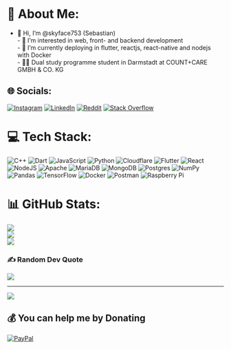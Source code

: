 # 💫 About Me:
- 👋 Hi, I’m @skyface753 (Sebastian)<br>- 👀 I’m interested in web, front- and backend development<br>- 🌱 I’m currently deploying in flutter, reactjs, react-native and nodejs with Docker<br>- 👨‍💻 Dual study programme student in Darmstadt at COUNT+CARE GMBH & CO. KG


## 🌐 Socials:
[![Instagram](https://img.shields.io/badge/Instagram-%23E4405F.svg?logo=Instagram&logoColor=white)](https://instagram.com/_seppel99_) [![LinkedIn](https://img.shields.io/badge/LinkedIn-%230077B5.svg?logo=linkedin&logoColor=white)](https://linkedin.com/in/sebastian-jörz-01a708232) [![Reddit](https://img.shields.io/badge/Reddit-%23FF4500.svg?logo=Reddit&logoColor=white)](https://reddit.com/user/Unable_Clerk_5840) [![Stack Overflow](https://img.shields.io/badge/-Stackoverflow-FE7A16?logo=stack-overflow&logoColor=white)](https://stackoverflow.com/users/12053995) 

# 💻 Tech Stack:
![C++](https://img.shields.io/badge/c++-%2300599C.svg?style=flat&logo=c%2B%2B&logoColor=white) ![Dart](https://img.shields.io/badge/dart-%230175C2.svg?style=flat&logo=dart&logoColor=white) ![JavaScript](https://img.shields.io/badge/javascript-%23323330.svg?style=flat&logo=javascript&logoColor=%23F7DF1E) ![Python](https://img.shields.io/badge/python-3670A0?style=flat&logo=python&logoColor=ffdd54) ![Cloudflare](https://img.shields.io/badge/Cloudflare-F38020?style=flat&logo=Cloudflare&logoColor=white) ![Flutter](https://img.shields.io/badge/Flutter-%2302569B.svg?style=flat&logo=Flutter&logoColor=white) ![React](https://img.shields.io/badge/react-%2320232a.svg?style=flat&logo=react&logoColor=%2361DAFB) ![NodeJS](https://img.shields.io/badge/node.js-6DA55F?style=flat&logo=node.js&logoColor=white) ![Apache](https://img.shields.io/badge/apache-%23D42029.svg?style=flat&logo=apache&logoColor=white) ![MariaDB](https://img.shields.io/badge/MariaDB-003545?style=flat&logo=mariadb&logoColor=white) ![MongoDB](https://img.shields.io/badge/MongoDB-%234ea94b.svg?style=flat&logo=mongodb&logoColor=white) ![Postgres](https://img.shields.io/badge/postgres-%23316192.svg?style=flat&logo=postgresql&logoColor=white) ![NumPy](https://img.shields.io/badge/numpy-%23013243.svg?style=flat&logo=numpy&logoColor=white) ![Pandas](https://img.shields.io/badge/pandas-%23150458.svg?style=flat&logo=pandas&logoColor=white) ![TensorFlow](https://img.shields.io/badge/TensorFlow-%23FF6F00.svg?style=flat&logo=TensorFlow&logoColor=white) ![Docker](https://img.shields.io/badge/docker-%230db7ed.svg?style=flat&logo=docker&logoColor=white) ![Postman](https://img.shields.io/badge/Postman-FF6C37?style=flat&logo=postman&logoColor=white) ![Raspberry Pi](https://img.shields.io/badge/-RaspberryPi-C51A4A?style=flat&logo=Raspberry-Pi)
# 📊 GitHub Stats:
![](https://github-readme-stats.vercel.app/api?username=skyface753&theme=dark&hide_border=false&include_all_commits=true&count_private=true)<br/>
![](https://github-readme-streak-stats.herokuapp.com/?user=skyface753&theme=dark&hide_border=false)<br/>
![](https://github-readme-stats.vercel.app/api/top-langs/?username=skyface753&theme=dark&hide_border=false&include_all_commits=false&count_private=true&layout=compact)

### ✍️ Random Dev Quote
![](https://quotes-github-readme.vercel.app/api?type=horizontal&theme=radical)

<!---
### 😂 Random Dev Meme
<img src="https://random-memer.herokuapp.com/" width="512px"/>
-->
---
[![](https://visitcount.itsvg.in/api?id=skyface753&icon=0&color=0)](https://visitcount.itsvg.in)

  ## 💰 You can help me by Donating
  [![PayPal](https://img.shields.io/badge/PayPal-00457C?style=for-the-badge&logo=paypal&logoColor=white)](https://paypal.me/skyface) 

  <!-- Proudly created with GPRM ( https://gprm.itsvg.in ) -->
  
<!---
<img 
width="500"
src="https://raw.githubusercontent.com/skyface753/skyface753/4f021f490029e91f8e14e38a5d31277c8d4241b4/profile-3d-contrib/profile-night-green.svg" />
-->
